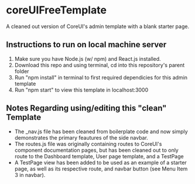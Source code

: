 # coreUIFreeTemplate
A cleaned out version of CoreUI's admin template with a blank starter page. 

## Instructions to run on local machine server
1. Make sure you have Node.js (w/ npm) and React.js installed. 
2. Download this repo and using terminal, cd into this repository's parent folder
3. Run "npm install" in terminal to first required dependicies for this admin template
4. Run "npm start" to view this template in localhost:3000

## Notes Regarding using/editing this "clean" Template
* The _nav.js file has been cleaned from boilerplate code and now simply demonstrates the primary feautures of the side navbar. 
* The routes.js file was originally containing routes to CoreUI's component documentation pages, but has been cleaned out to only route to the Dashboard template, User page template, and a TestPage
* A TestPage view has been added to be used as an example of a starter page, as well as its respective route, and navbar button (see Menu Item 3 in navbar).
